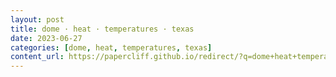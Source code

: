 ```yaml
---
layout: post
title: dome · heat · temperatures · texas
date: 2023-06-27
categories: [dome, heat, temperatures, texas]
content_url: https://papercliff.github.io/redirect/?q=dome+heat+temperatures+texas&tbs=cdr:1,cd_min:6/26/2023,cd_max:6/28/2023
---
```

